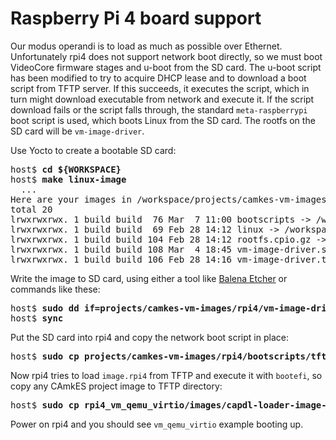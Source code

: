 # Raspberry Pi 4 board support

Our modus operandi is to load as much as possible over Ethernet. Unfortunately rpi4 does
not support network boot directly, so we must boot VideoCore firmware stages and u-boot
from the SD card. The u-boot script has been modified to try to acquire DHCP lease and to
download a boot script from TFTP server. If this succeeds, it executes the script, which
in turn might download executable from network and execute it. If the script download fails
or the script falls through, the standard `meta-raspberrypi` boot script is used, which
boots Linux from the SD card. The rootfs on the SD card will be `vm-image-driver`.
 
Use Yocto to create a bootable SD card:

<pre>
host$ <b>cd ${WORKSPACE}</b>
host$ <b>make linux-image</b>
  ...
Here are your images in /workspace/projects/camkes-vm-images/rpi4: 
total 20
lrwxrwxrwx. 1 build build  76 Mar  7 11:00 bootscripts -> /workspace/vm-images/build/tmp/deploy/images/vm-raspberrypi4-64/bootscripts/
lrwxrwxrwx. 1 build build  69 Feb 28 14:12 linux -> /workspace/vm-images/build/tmp/deploy/images/vm-raspberrypi4-64/Image
lrwxrwxrwx. 1 build build 104 Feb 28 14:12 rootfs.cpio.gz -> /workspace/vm-images/build/tmp/deploy/images/vm-raspberrypi4-64/vm-image-boot-vm-raspberrypi4-64.cpio.gz
lrwxrwxrwx. 1 build build 108 Mar  4 18:45 vm-image-driver.sdcard -> /workspace/vm-images/build/tmp/deploy/images/vm-raspberrypi4-64/vm-image-driver-vm-raspberrypi4-64.rpi-sdimg
lrwxrwxrwx. 1 build build 106 Feb 28 14:16 vm-image-driver.tar.bz2 -> /workspace/vm-images/build/tmp/deploy/images/vm-raspberrypi4-64/vm-image-driver-vm-raspberrypi4-64.tar.bz2
</pre>

Write the image to SD card, using either a tool like [Balena Etcher](https://github.com/balena-io/balena-cli) or commands like these:

<pre>
host$ <b>sudo dd if=projects/camkes-vm-images/rpi4/vm-image-driver.sdcard of=/dev/<i>your-SD-card-device</i> bs=1M</b>
host$ <b>sync</b>
</pre>

Put the SD card into rpi4 and copy the network boot script in place:

<pre>
host$ <b>sudo cp projects/camkes-vm-images/rpi4/bootscripts/tftpboot-bootefi.scr /var/lib/tftpboot/boot.scr.rpi4</b>
</pre>

Now rpi4 tries to load `image.rpi4` from TFTP and execute it with `bootefi`, so copy any CAmkES project image
to TFTP directory:

<pre>
host$ <b>sudo cp rpi4_vm_qemu_virtio/images/capdl-loader-image-arm-bcm2711 /var/lib/tftpboot/image.rpi4</b>
</pre>

Power on rpi4 and you should see `vm_qemu_virtio` example booting up.
